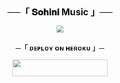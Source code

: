 <h2 align="center">
    ──「 𝐒𝐨𝐡𝐢𝐧𝐢 Music 」──
</h2>

<p align="center">
  <img src="https://telegra.ph/file/29f3e0d2d5397eb2eea7c.jpg">
</p>

<h3 align="center">
    ─「 ᴅᴇᴩʟᴏʏ ᴏɴ ʜᴇʀᴏᴋᴜ 」─
</h3>

<p align="center"><a href="https://dashboard.heroku.com/new?template=https://github.com/ShubhoEditx/G_A Music"> <img src="https://img.shields.io/badge/Deploy%20On%20Heroku-black?style=for-the-badge&logo=heroku" width="220" height="38.45"/></a></p>
